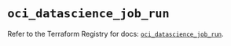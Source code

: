 # `oci_datascience_job_run`

Refer to the Terraform Registry for docs: [`oci_datascience_job_run`](https://registry.terraform.io/providers/hashicorp/oci/7.19.0/docs/resources/datascience_job_run).
